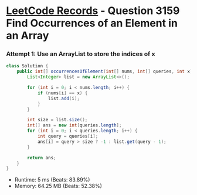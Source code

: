 # [LeetCode Records](../../README.md) - Question 3159 Find Occurrences of an Element in an Array

### Attempt 1: Use an ArrayList to store the indices of x
```java
class Solution {
    public int[] occurrencesOfElement(int[] nums, int[] queries, int x) {
        List<Integer> list = new ArrayList<>();

        for (int i = 0; i < nums.length; i++) {
            if (nums[i] == x) {
                list.add(i);
            }
        }

        int size = list.size();
        int[] ans = new int[queries.length];
        for (int i = 0; i < queries.length; i++) {
            int query = queries[i];
            ans[i] = query > size ? -1 : list.get(query - 1);
        }

        return ans;
    }
}
```
- Runtime: 5 ms (Beats: 83.89%)
- Memory: 64.25 MB (Beats: 52.38%)

<br>
